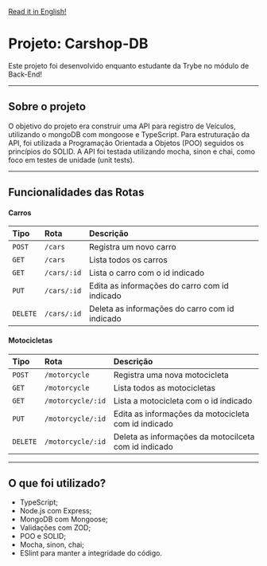 [Read it in English!](./README-Eng.md)

# Projeto: Carshop-DB
Este projeto foi desenvolvido enquanto estudante da Trybe no módulo de Back-End!

---
## Sobre o projeto
O objetivo do projeto era construir uma API para registro de Veículos, utilizando o mongoDB com mongoose e TypeScript.
Para estruturação da API, foi utilizada a Programação Orientada a Objetos (POO) seguidos os princípios do SOLID.
A API foi testada utilizando mocha, sinon e chai, como foco em testes de unidade (unit tests).

---
## Funcionalidades das Rotas

#### Carros

| Tipo   | Rota       | Descrição                           |
| :---------- | :--------- | :---------------------------------- |
| `POST` | `/cars` | Registra um novo carro |
| `GET` | `/cars` | Lista todos os carros |
| `GET` | `/cars/:id` | Lista o carro com o id indicado |
| `PUT` | `/cars/:id` | Edita as informações do carro com id indicado |
| `DELETE` | `/cars/:id` | Deleta as informações do carro com id indicado |

#### Motocicletas

| Tipo   | Rota       | Descrição                           |
| :---------- | :--------- | :---------------------------------- |
| `POST` | `/motorcycle` | Registra uma nova motocicleta |
| `GET` | `/motorcycle` | Lista todos as motocicletas |
| `GET` | `/motorcycle/:id` | Lista a motocicleta com o id indicado |
| `PUT` | `/motorcycle/:id` | Edita as informações da motocicleta com id indicado |
| `DELETE` | `/motorcycle/:id` | Deleta as informações da motocilceta com id indicado |

---
## O que foi utilizado?
 - TypeScript;
 - Node.js com Express;
 - MongoDB com Mongoose;
 - Validações com ZOD;
 - POO e SOLID;
 - Mocha, sinon, chai;
 - ESlint para manter a integridade do código.
